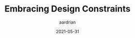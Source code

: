 ---
author: aardrian
date: 2021-05-31
layout: post.njk
tags:
  - design 
target_url: https://adrianroselli.com/2021/05/embracing-design-constraints.html
title: Embracing Design Constraints
---